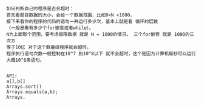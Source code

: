 
    如何判断自己的程序是否会超时：  
    首先看题目数据的大小，会给一个数据范围，比如0<N <1000， 
    接下来看你的程序的代码的语句一共运行多少次，基本上就是看 循环的层数
    （一般是看有多少个for嵌套或者while）。
    N为上面那个范围，要考虑极限数据 就是 N = 1000的情况， 三个for嵌套 就是 1000的三次方 
    等于10亿 对于这个数量级程序就会超时。 
    程序执行语句次数一般控制在10^7 到10^8以下 就不会超时，这个是因为计算机每秒可以运行大概10^8条语句。
    
    
    API:
    a[],b[]
    Arrays.sort()
    Arrays.equals(a,b);
    Arrays.